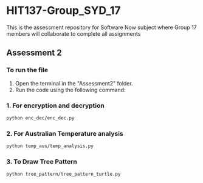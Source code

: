 # HIT137-Group_SYD_17
This is the assessment repository for Software Now subject where Group 17 members will collaborate to complete all assignments

## Assessment 2
### To run the file

1. Open the terminal in the "Assessment2" folder.
2. Run the code using the following command:

### 1. For encryption and decryption 
```bash 
python enc_dec/enc_dec.py
 ```

### 2. For Australian Temperature analysis 

 ```bash
 python temp_aus/temp_analysis.py
 ```

### 3. To Draw Tree Pattern 

 ```bash
 python tree_pattern/tree_pattern_turtle.py
 ```